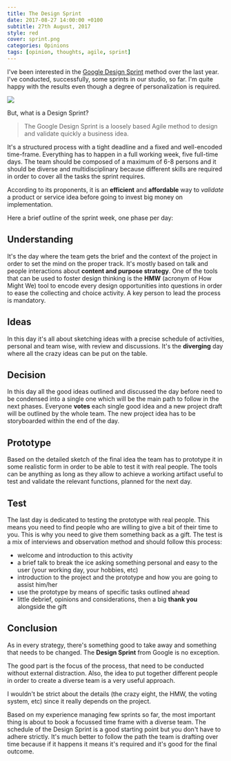 ```yaml
---
title: The Design Sprint
date: 2017-08-27 14:00:00 +0100
subtitle: 27th August, 2017
style: red
cover: sprint.png
categories: Opinions
tags: [opinion, thoughts, agile, sprint]
---
```


I've been interested in the [Google Design Sprint](http://www.gv.com/sprint/) method over the last year.  
I've conducted, successfully, some sprints in our studio, so far. I'm quite happy with the results even though a degree of personalization is required.

![](/assets/posts/the-design-sprint/sprint.png)

But, what is a Design Sprint?

> The Google Design Sprint is a loosely based Agile method to design and validate quickly a business idea.

It's a structured process with a tight deadline and a fixed and well-encoded time-frame.
Everything has to happen in a full working week, five full-time days.
The team should be composed of a maximum of 6-8 persons and it should be diverse and multidisciplinary because different skills are required in order to cover all the tasks the sprint requires.

According to its proponents, it is an **efficient** and **affordable** way to *validate* a product or service idea before going to invest big money on implementation.

Here a brief outline of the sprint week, one phase per day:

## Understanding

It's the day where the team gets the brief and the context of the project in order to set the mind on the proper track.
It's mostly based on talk and people interactions about **content and purpose strategy**.
One of the tools that can be used to foster design thinking is the **HMW** (acronym of How Might We) tool to encode every design opportunities into questions in order to ease the collecting and choice activity. A key person to lead the process is mandatory.


## Ideas

In this day it's all about sketching ideas with a precise schedule of activities, personal and team wise, with review and discussions. It's the **diverging** day where all the crazy ideas can be put on the table.


## Decision

In this day all the good ideas outlined and discussed the day before need to be condensed into a single one which will be the main path to follow in the next phases.
Everyone **votes** each single good idea and a new project draft will be outlined by the whole team. 
The new project idea has to be storyboarded within the end of the day.


## Prototype

Based on the detailed sketch of the final idea the team has to prototype it in some realistic form in order to be able to test it with real people.
The tools can be anything as long as they allow to achieve a working artifact useful to test and validate the relevant functions, planned for the next day.


## Test

The last day is dedicated to testing the prototype with real people.
This means you need to find people who are willing to give a bit of their time to you. This is why you need to give them something back as a gift.
The test is a mix of interviews and observation method and should follow this process:

- welcome and introduction to this activity
- a brief talk to break the ice asking something personal and easy to the user (your working day, your hobbies, etc)
- introduction to the project and the prototype and how you are going to assist him/her
- use the prototype by means of specific tasks outlined ahead
- little debrief, opinions and considerations, then a big **thank you** alongside the gift


## Conclusion

As in every strategy, there's something good to take away and something that needs to be changed. The **Design Sprint** from Google is no exception.

The good part is the focus of the process, that need to be conducted without external distraction. Also, the idea to put together different people in order to create a diverse team is a very useful approach.

I wouldn't be strict about the details (the crazy eight, the HMW, the voting system, etc) since it really depends on the project.

Based on my experience managing few sprints so far, the most important thing is about to book a focussed time frame with a diverse team. The schedule of the Design Sprint is a good starting point but you don't have to adhere strictly. It's much better to follow the path the team is drafting over time because if it happens it means it's required and it's good for the final outcome.
